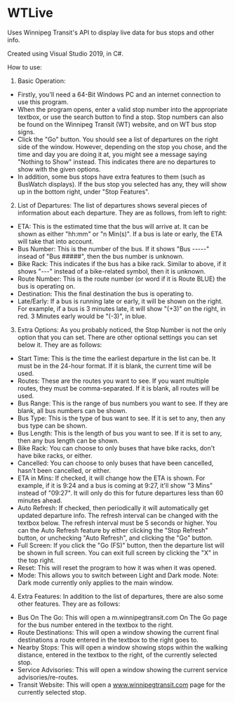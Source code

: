 # WTLive
Uses Winnipeg Transit's API to display live data for bus stops and other info.

Created using Visual Studio 2019, in C#.

How to use:
1. Basic Operation:
 - Firstly, you'll need a 64-Bit Windows PC and an internet connection to use this program.
 - When the program opens, enter a valid stop number into the appropriate textbox, or use the search button to find a stop. Stop numbers can also be found on the Winnipeg Transit (WT) website, and on WT bus stop signs.
 - Click the "Go" button. You should see a list of departures on the right side of the window. However, depending on the stop you chose, and the time and day you are doing it at, you might see a message saying "Nothing to Show" instead. This indicates there are no departures to show with the given options.
 - In addition, some bus stops have extra features to them (such as BusWatch displays). If the bus stop you selected has any, they will show up in the bottom right, under "Stop Features".

2. List of Departures:
The list of departures shows several pieces of information about each departure. They are as follows, from left to right:
 - ETA: This is the estimated time that the bus will arrive at. It can be shown as either "hh:mm" or "n Min(s)". If a bus is late or early, the ETA will take that into account.
 - Bus Number: This is the number of the bus. If it shows "Bus -----" insead of "Bus #####", then the bus number is unknown.
 - Bike Rack: This indicates if the bus has a bike rack. Similar to above, if it shows "---" instead of a bike-related symbol, then it is unknown.
 - Route Number: This is the route number (or word if it is Route BLUE) the bus is operating on.
 - Destination: This the final destination the bus is operating to.
 - Late/Early: If a bus is running late or early, it will be shown on the right. For example, if a bus is 3 minutes late, it will show "(+3)" on the right, in red. 3 Minutes early would be "(-3)", in blue. 

3. Extra Options:
As you probably noticed, the Stop Number is not the only option that you can set. There are other optional settings you can set below it. They are as follows:
 - Start Time: This is the time the earliest departure in the list can be. It must be in the 24-hour format. If it is blank, the current time will be used.
 - Routes: These are the routes you want to see. If you want multiple routes, they must be comma-separated. If it is blank, all routes will be used.
 - Bus Range: This is the range of bus numbers you want to see. If they are blank, all bus numbers can be shown.
 - Bus Type: This is the type of bus want to see. If it is set to any, then any bus type can be shown.
 - Bus Length: This is the length of bus you want to see. If it is set to any, then any bus length can be shown.
 - Bike Rack: You can choose to only buses that have bike racks, don't have bike racks, or either.
 - Cancelled: You can choose to only buses that have been cancelled, hasn't been cancelled, or either.
 - ETA in Mins: If checked, it will change how the ETA is shown. For example, if it is 9:24 and a bus is coming at 9:27, it'll show "3 Mins" instead of "09:27". It will only do this for future departures less than 60 minutes ahead.
 - Auto Refresh: If checked, then periodically it will automatically get updated departure info. The refresh interval can be changed with the textbox below. The refresh interval must be 5 seconds or higher. You can the Auto Refresh feature by either clicking the "Stop Refresh" button, or unchecking "Auto Refresh", and clicking the "Go" button.
 - Full Screen: If you click the "Go (FS)" button, then the departure list will be shown in full screen. You can exit full screen by clicking the "X" in the top right.
 - Reset: This will reset the program to how it was when it was opened.
 - Mode: This allows you to switch between Light and Dark mode. Note: Dark mode currently only applies to the main window.

4. Extra Features:
In addition to the list of departures, there are also some other features. They are as follows:
 - Bus On The Go: This will open a m.winnipegtransit.com On The Go page for the bus number entered in the textbox to the right.
 - Route Destinations: This will open a window showing the current final destinations a route entered in the textbox to the right goes to.
 - Nearby Stops: This will open a window showing stops within the walking distance, entered in the textbox to the right, of the currently selected stop.
 - Service Advisories: This will open a window showing the current service advisories/re-routes.
 - Transit Website: This will open a www.winnipegtransit.com page for the currently selected stop.
